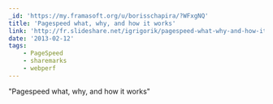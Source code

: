 ```yaml
---
_id: 'https://my.framasoft.org/u/borisschapira/?WFxgNQ'
title: 'Pagespeed what, why, and how it works'
link: 'http://fr.slideshare.net/igrigorik/pagespeed-what-why-and-how-it-works'
date: '2013-02-12'
tags:
    - PageSpeed
    - sharemarks
    - webperf
---
```


<div class="markdown"><p>&quot;Pagespeed what, why, and how it works&quot;
</p></div>

